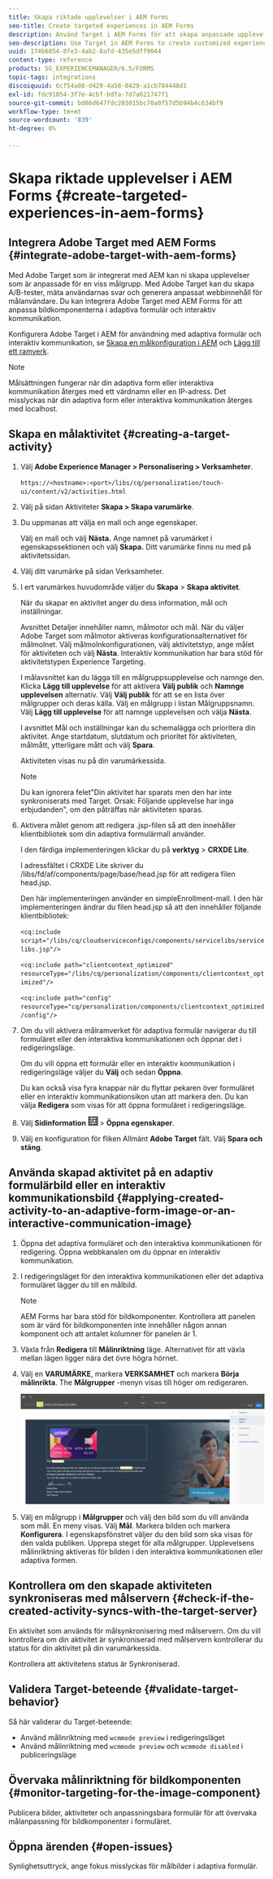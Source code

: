 ```yaml
---
title: Skapa riktade upplevelser i AEM Forms
seo-title: Create targeted experiences in AEM Forms
description: Använd Target i AEM Forms för att skapa anpassade upplevelser för riktade kunder.
seo-description: Use Target in AEM Forms to create customized experiences for targeted customers.
uuid: 174b6054-8fe3-4ab2-8afd-435e5dff9044
content-type: reference
products: SG_EXPERIENCEMANAGER/6.5/FORMS
topic-tags: integrations
discoiquuid: 6cf54a08-d429-4a58-8429-a1cb784448d1
exl-id: fdc91054-3f7e-4cbf-bdfa-7d7a621747f1
source-git-commit: bd86d647fdc203015bc70a0f57d5b94b4c634bf9
workflow-type: tm+mt
source-wordcount: '839'
ht-degree: 0%

---
```


# Skapa riktade upplevelser i AEM Forms {#create-targeted-experiences-in-aem-forms}

## Integrera Adobe Target med AEM Forms {#integrate-adobe-target-with-aem-forms}

Med Adobe Target som är integrerat med AEM kan ni skapa upplevelser som är anpassade för en viss målgrupp. Med Adobe Target kan du skapa A/B-tester, mäta användarnas svar och generera anpassat webbinnehåll för målanvändare. Du kan integrera Adobe Target med AEM Forms för att anpassa bildkomponenterna i adaptiva formulär och interaktiv kommunikation.

Konfigurera Adobe Target i AEM för användning med adaptiva formulär och interaktiv kommunikation, se [Skapa en målkonfiguration i AEM](/help/sites-administering/target.md) och [Lägg till ett ramverk](/help/sites-administering/target.md).

>[!NOTE]
>
>Målsättningen fungerar när din adaptiva form eller interaktiva kommunikation återges med ett värdnamn eller en IP-adress. Det misslyckas när din adaptiva form eller interaktiva kommunikation återges med localhost.

## Skapa en målaktivitet {#creating-a-target-activity}

1. Välj **Adobe Experience Manager > Personalisering > Verksamheter**.

   `https://<hostname>:<port>/libs/cq/personalization/touch-ui/content/v2/activities.html`

1. Välj på sidan Aktiviteter **Skapa > Skapa varumärke**.
1. Du uppmanas att välja en mall och ange egenskaper.

   Välj en mall och välj **Nästa.** Ange namnet på varumärket i egenskapssektionen och välj **Skapa.**
Ditt varumärke finns nu med på aktivitetssidan.

1. Välj ditt varumärke på sidan Verksamheter.
1. I ert varumärkes huvudområde väljer du **Skapa** > **Skapa aktivitet**.

   När du skapar en aktivitet anger du dess information, mål och inställningar.

   Avsnittet Detaljer innehåller namn, målmotor och mål. När du väljer Adobe Target som målmotor aktiveras konfigurationsalternativet för målmolnet. Välj målmolnkonfigurationen, välj aktivitetstyp, ange målet för aktiviteten och välj **Nästa**. Interaktiv kommunikation har bara stöd för aktivitetstypen Experience Targeting.

   I målavsnittet kan du lägga till en målgruppsupplevelse och namnge den. Klicka **Lägg till upplevelse** för att aktivera **Välj publik** och **Namnge upplevelsen** alternativ. Välj **Välj publik** för att se en lista över målgrupper och deras källa. Välj en målgrupp i listan Målgruppsnamn. Välj **Lägg till upplevelse** för att namnge upplevelsen och välja **Nästa**.

   I avsnittet Mål och inställningar kan du schemalägga och prioritera din aktivitet. Ange startdatum, slutdatum och prioritet för aktiviteten, målmått, ytterligare mått och välj **Spara**.

   Aktiviteten visas nu på din varumärkessida.

   >[!NOTE]
   >
   >Du kan ignorera felet&quot;Din aktivitet har sparats men den har inte synkroniserats med Target. Orsak: Följande upplevelse har inga erbjudanden&quot;, om den påträffas när aktiviteten sparas.

1. Aktivera målet genom att redigera .jsp-filen så att den innehåller klientbibliotek som din adaptiva formulärmall använder.

   I den färdiga implementeringen klickar du på **verktyg** >  **CRXDE Lite**.

   I adressfältet i CRXDE Lite skriver du /libs/fd/af/components/page/base/head.jsp för att redigera filen head.jsp.

   Den här implementeringen använder en simpleEnrollment-mall. I den här implementeringen ändrar du filen head.jsp så att den innehåller följande klientbibliotek:

   `<cq:include script="/libs/cq/cloudserviceconfigs/components/servicelibs/servicelibs.jsp"/>`

   `<cq:include path="clientcontext_optimized" resourceType="/libs/cq/personalization/components/clientcontext_optimized"/>`

   `<cq:include path="config" resourceType="cq/personalization/components/clientcontext_optimized/config"/>`

1. Om du vill aktivera målramverket för adaptiva formulär navigerar du till formuläret eller den interaktiva kommunikationen och öppnar det i redigeringsläge.

   Om du vill öppna ett formulär eller en interaktiv kommunikation i redigeringsläge väljer du **Välj** och sedan **Öppna**.

   Du kan också visa fyra knappar när du flyttar pekaren över formuläret eller en interaktiv kommunikationsikon utan att markera den. Du kan välja **Redigera** som visas för att öppna formuläret i redigeringsläge.

1. Välj **Sidinformation** ![temaalternativ](assets/theme-options.png) > **Öppna egenskaper**.
1. Välj en konfiguration för fliken Allmänt **Adobe Target** fält. Välj **Spara och stäng**.

## Använda skapad aktivitet på en adaptiv formulärbild eller en interaktiv kommunikationsbild {#applying-created-activity-to-an-adaptive-form-image-or-an-interactive-communication-image}

1. Öppna det adaptiva formuläret och den interaktiva kommunikationen för redigering. Öppna webbkanalen om du öppnar en interaktiv kommunikation.

1. I redigeringsläget för den interaktiva kommunikationen eller det adaptiva formuläret lägger du till en målbild.

   >[!NOTE]
   >
   >AEM Forms har bara stöd för bildkomponenter. Kontrollera att panelen som är värd för bildkomponenten inte innehåller någon annan komponent och att antalet kolumner för panelen är 1.

1. Växla från **Redigera** till **Målinriktning** läge. Alternativet för att växla mellan lägen ligger nära det övre högra hörnet.
1. Välj en **VARUMÄRKE**, markera **VERKSAMHET** och markera **Börja målinrikta**. The **Målgrupper** -menyn visas till höger om redigeraren.

   ![riktad meny](assets/targeting-menu.png)

1. Välj en målgrupp i **Målgrupper** och välj den bild som du vill använda som mål. En meny visas. Välj **Mål**. Markera bilden och markera **Konfigurera**. I egenskapsfönstret väljer du den bild som ska visas för den valda publiken. Upprepa steget för alla målgrupper. Upplevelsens målinriktning aktiveras för bilden i den interaktiva kommunikationen eller adaptiva formen.

## Kontrollera om den skapade aktiviteten synkroniseras med målservern {#check-if-the-created-activity-syncs-with-the-target-server}

En aktivitet som används för målsynkronisering med målservern. Om du vill kontrollera om din aktivitet är synkroniserad med målservern kontrollerar du status för din aktivitet på din varumärkessida.

Kontrollera att aktivitetens status är Synkroniserad.

## Validera Target-beteende {#validate-target-behavior}

Så här validerar du Target-beteende:

* Använd målinriktning med `wcmmode preview` i redigeringsläget
* Använd målinriktning med `wcmmode preview` och `wcmmode disabled` i publiceringsläge

## Övervaka målinriktning för bildkomponenten {#monitor-targeting-for-the-image-component}

Publicera bilder, aktiviteter och anpassningsbara formulär för att övervaka målanpassning för bildkomponenter i formuläret.

## Öppna ärenden {#open-issues}

Synlighetsuttryck, ange fokus misslyckas för målbilder i adaptiva formulär.
